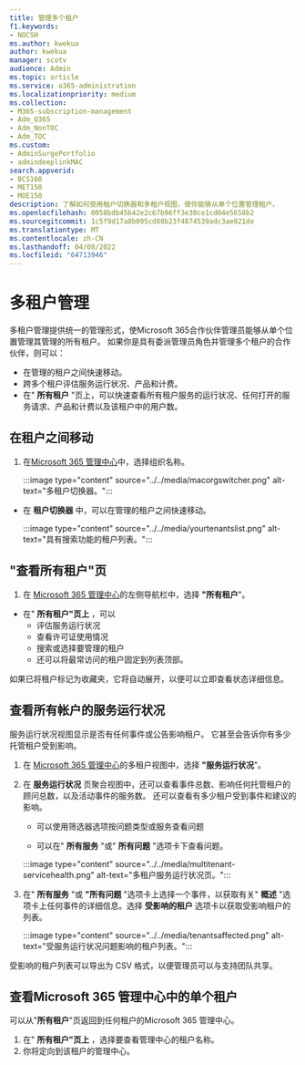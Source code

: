 ```yaml
---
title: 管理多个租户
f1.keywords:
- NOCSH
ms.author: kwekua
author: kwekua
manager: scotv
audience: Admin
ms.topic: article
ms.service: o365-administration
ms.localizationpriority: medium
ms.collection:
- M365-subscription-management
- Adm_O365
- Adm_NonTOC
- Adm_TOC
ms.custom:
- AdminSurgePortfolio
- admindeeplinkMAC
search.appverid:
- BCS160
- MET150
- MOE150
description: 了解如何使用租户切换器和多租户视图，使你能够从单个位置管理租户。
ms.openlocfilehash: 0058bdb45b42e2c67b96ff3e30ce1cd04e5658b2
ms.sourcegitcommit: 1c5f9d17a8b095cd88b23f4874539adc3ae021de
ms.translationtype: MT
ms.contentlocale: zh-CN
ms.lasthandoff: 04/08/2022
ms.locfileid: "64713946"
---
```

# <a name="multi-tenant-management"></a>多租户管理

多租户管理提供统一的管理形式，使Microsoft 365合作伙伴管理员能够从单个位置管理其管理的所有租户。 如果你是具有委派管理员角色并管理多个租户的合作伙伴，则可以：

- 在管理的租户之间快速移动。
- 跨多个租户评估服务运行状况、产品和计费。
- 在" **所有租户** "页上，可以快速查看所有租户服务的运行状况、任何打开的服务请求、产品和计费以及该租户中的用户数。

## <a name="move-between-tenants"></a>在租户之间移动

1. 在<a href="https://go.microsoft.com/fwlink/p/?linkid=2024339" target="_blank">Microsoft 365 管理中心</a>中，选择组织名称。

    :::image type="content" source="../../media/macorgswitcher.png" alt-text="多租户切换器。":::

- 在 **租户切换器** 中，可以在管理的租户之间快速移动。

    :::image type="content" source="../../media/yourtenantslist.png" alt-text="具有搜索功能的租户列表。":::

## <a name="view-all-tenants-page"></a>"查看所有租户"页

1. 在 <a href="https://go.microsoft.com/fwlink/p/?linkid=2024339" target="_blank">Microsoft 365 管理中心</a>的左侧导航栏中，选择 **"所有租户**"。
- 在" **所有租户"页上** ，可以
  - 评估服务运行状况
  - 查看许可证使用情况
  - 搜索或选择要管理的租户
  - 还可以将最常访问的租户固定到列表顶部。

如果已将租户标记为收藏夹，它将自动展开，以便可以立即查看状态详细信息。

## <a name="view-service-health-for-all-accounts"></a>查看所有帐户的服务运行状况

服务运行状况视图显示是否有任何事件或公告影响租户。 它甚至会告诉你有多少托管租户受到影响。

1. 在 <a href="https://go.microsoft.com/fwlink/p/?linkid=2024339" target="_blank">Microsoft 365 管理中心</a>的多租户视图中，选择 **"服务运行状况**"。
2. 在 **服务运行状况** 页聚合视图中，还可以查看事件总数、影响任何托管租户的顾问总数，以及活动事件的服务数。 还可以查看有多少租户受到事件和建议的影响。

    - 可以使用筛选器选项按问题类型或服务查看问题

    - 可以在" **所有服务** "或" **所有问题** "选项卡下查看问题。

    :::image type="content" source="../../media/multitenant-servicehealth.png" alt-text="多租户服务运行状况页。":::
1. 在" **所有服务** "或 **"所有问题** "选项卡上选择一个事件，以获取有关" **概述** "选项卡上任何事件的详细信息。选择 **受影响的租户** 选项卡以获取受影响租户的列表。

    :::image type="content" source="../../media/tenantsaffected.png" alt-text="受服务运行状况问题影响的租户列表。":::

受影响的租户列表可以导出为 CSV 格式，以便管理员可以与支持团队共享。

## <a name="view-a-single-tenant-in-the-microsoft-365-admin-center"></a>查看Microsoft 365 管理中心中的单个租户

可以从"**所有租户**"页返回到任何租户的Microsoft 365 管理中心。

1. 在" **所有租户"页上** ，选择要查看管理中心的租户名称。
2. 你将定向到该租户的管理中心。
